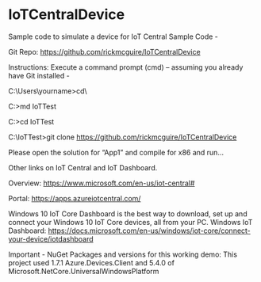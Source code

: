 # IoTCentralDevice
Sample code to simulate a device for IoT Central
Sample Code -  

Git Repo:
https://github.com/rickmcguire/IoTCentralDevice

Instructions:
Execute a command prompt (cmd) – assuming you already have Git installed -

C:\Users\yourname>cd\

C:\>md IoTTest

C:\>cd IoTTest

C:\IoTTest>git clone https://github.com/rickmcguire/IoTCentralDevice

Please open the solution for “App1” and compile for x86 and run… 

Other links on IoT Central and IoT Dashboard.

Overview:
https://www.microsoft.com/en-us/iot-central#
 
Portal:
https://apps.azureiotcentral.com/

Windows 10 IoT Core Dashboard is the best way to download, set up and connect your Windows 10 IoT Core devices, all from your PC.
Windows IoT Dashboard:
https://docs.microsoft.com/en-us/windows/iot-core/connect-your-device/iotdashboard


Important - NuGet Packages and versions for this working demo:
This project used 1.7.1 Azure.Devices.Client and 5.4.0 of Microsoft.NetCore.UniversalWindowsPlatform
